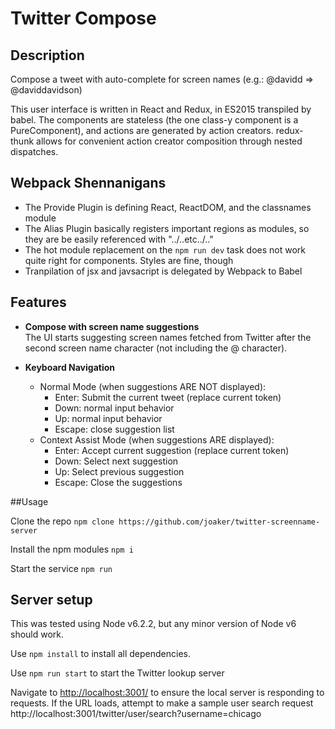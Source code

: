 # Twitter Compose

## Description

Compose a tweet with auto-complete for screen names (e.g.: \@davidd => \@daviddavidson)

This user interface is written in React and Redux, in ES2015 transpiled by babel.  The components are stateless (the one class-y component is a PureComponent), and actions are generated by action creators.  redux-thunk allows for convenient action creator composition through nested dispatches.

## Webpack Shennanigans

- The Provide Plugin is defining React, ReactDOM, and the classnames module
- The Alias Plugin basically registers important regions as modules, so they are be easily referenced with "../..etc../.."
- The hot module replacement on the `npm run dev` task does not work quite right for components.  Styles are fine, though
- Tranpilation of jsx and javsacript is delegated by Webpack to Babel

## Features

- **Compose with screen name suggestions**  
The UI starts suggesting screen names fetched from Twitter after the second screen name character (not including the @ character).

- **Keyboard Navigation**
  - Normal Mode (when suggestions ARE NOT displayed):
    - Enter: Submit the current tweet (replace current token)
    - Down: normal input behavior
    - Up: normal input behavior
    - Escape: close suggestion list
  - Context Assist Mode (when suggestions ARE displayed):
    - Enter: Accept current suggestion (replace current token)
    - Down: Select next suggestion
    - Up: Select previous suggestion
    - Escape: Close the suggestions

##Usage

Clone the repo
`npm clone https://github.com/joaker/twitter-screenname-server`

Install the npm modules
`npm i`

Start the service
`npm run`

## Server setup

This was tested using Node v6.2.2, but any minor version of Node v6 should work.

Use `npm install` to install all dependencies.

Use `npm run start` to start the Twitter lookup server

Navigate to [http://localhost:3001/](http://localhost:3001/) to ensure the local server is responding to requests. If the URL loads, attempt to make a sample user search request http://localhost:3001/twitter/user/search?username=chicago
